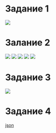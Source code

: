 # Задание 1

<image src="task_1.png">

# Залание 2

<image src="task_2_1.png">

<image src="task_2_2.png">

<image src="task_2_3.png">

<image src="task_2_4.png">

<image src="task_2_5.png">

# Задание 3

<image src="task_3.png">

# Задание 4

[json](./dashboard.json)
